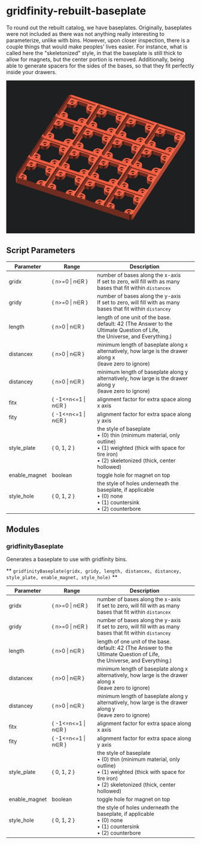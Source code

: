 # gridfinity-rebuilt-baseplate

To round out the rebuilt catalog, we have baseplates. Originally, baseplates were not included as there was not anything really interesting to parameterize, unlike with bins. However, upon closer inspection, there is a couple things that would make peoples' lives easier. For instance, what is called here the "skeletonized" style, in that the baseplate is still thick to allow for magnets, but the center portion is removed. Additionally, being able to generate spacers for the sides of the bases, so that they fit perfectly inside your drawers.

![Bin](images/baseplate.gif)

## Script Parameters

Parameter | Range | Description
--- | ----- | ---
gridx | { n>=0 \| n∈R } | number of bases along the x-axis<br> If set to zero, will fill with as many <br>bases that fit within `distancex`
gridy | { n>=0 \| n∈R } | number of bases along the y-axis<br> If set to zero, will fill with as many <br>bases that fit within `distancey`
length | { n>0 \| n∈R } | length of one unit of the base. <br> default: 42 (The Answer to the Ultimate Question of Life, <br>the Universe, and Everything.)
distancex | { n>0 \| n∈R } | minimum length of baseplate along x <br>alternatively, how large is the drawer along x <br>(leave zero to ignore)
distancey | { n>0 \| n∈R } | minimum length of baseplate along y <br>alternatively, how large is the drawer along y <br>(leave zero to ignore)
fitx | { -1<=n<=1 \| n∈R } | alignment factor for extra space along x axis
fity | { -1<=n<=1 \| n∈R } | alignment factor for extra space along y axis
style_plate | { 0, 1, 2 } | the style of baseplate <br>     • (0) thin (minimum material, only outline) <br>     • (1) weighted (thick with space for tire iron) <br>     • (2) skeletonized (thick, center hollowed) 
enable_magnet | boolean | toggle hole for magnet on top
style_hole | { 0, 1, 2 } | the style of holes underneath the baseplate, if applicable <br>     • (0) none <br>     • (1) countersink <br>     • (2) counterbore

## Modules

### gridfinityBaseplate

Generates a baseplate to use with gridfinity bins. 

** `gridfinityBaseplate(gridx, gridy, length, distancex, distancey, style_plate, enable_magnet, style_hole)` **

Parameter | Range | Description
--- | ----- | ---
gridx | { n>=0 \| n∈R } | number of bases along the x-axis<br> If set to zero, will fill with as many <br>bases that fit within `distancex`
gridy | { n>=0 \| n∈R } | number of bases along the y-axis<br> If set to zero, will fill with as many <br>bases that fit within `distancey`
length | { n>0 \| n∈R } | length of one unit of the base. <br> default: 42 (The Answer to the Ultimate Question of Life, <br>the Universe, and Everything.)
distancex | { n>0 \| n∈R } | minimum length of baseplate along x <br>alternatively, how large is the drawer along x <br>(leave zero to ignore)
distancey | { n>0 \| n∈R } | minimum length of baseplate along y <br>alternatively, how large is the drawer along y <br>(leave zero to ignore)
fitx | { -1<=n<=1 \| n∈R } | alignment factor for extra space along x axis
fity | { -1<=n<=1 \| n∈R } | alignment factor for extra space along y axis
style_plate | { 0, 1, 2 } | the style of baseplate <br>     • (0) thin (minimum material, only outline) <br>     • (1) weighted (thick with space for tire iron) <br>     • (2) skeletonized (thick, center hollowed) 
enable_magnet | boolean | toggle hole for magnet on top
style_hole | { 0, 1, 2 } | the style of holes underneath the baseplate, if applicable <br>     • (0) none <br>     • (1) countersink <br>     • (2) counterbore